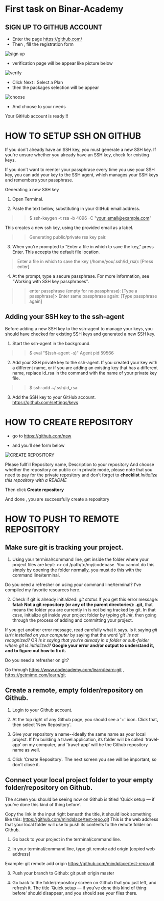 # First task on Binar-Academy
## SIGN UP TO GITHUB ACCOUNT
- Enter the page https://github.com/
- Then , fill the registration form

![sign up](https://user-images.githubusercontent.com/55352568/67687040-3fc38900-f9ca-11e9-9204-a178a923e82c.png)

- verification page will be appear like picture below

![verify](https://user-images.githubusercontent.com/55352568/67687041-405c1f80-f9ca-11e9-9d98-6f6fd7cf1b51.png)

- Click  Next : Select a Plan
- then the packages selection will be appear

![choose](https://user-images.githubusercontent.com/55352568/67687044-40f4b600-f9ca-11e9-8ed2-d4d42c474556.png)

- And choose to your needs

Your GitHub account is ready !!

# HOW TO SETUP SSH ON GITHUB

If you don't already have an SSH key, you must generate a new SSH key. If you're unsure whether you already have an SSH key, check for existing keys.

If you don't want to reenter your passphrase every time you use your SSH key, you can add your key to the SSH agent, which manages your SSH keys and remembers your passphrase.

Generating a new SSH key
1. Open Terminal.

2. Paste the text below, substituting in your GitHub email address.

>> $ ssh-keygen -t rsa -b 4096 -C "your_email@example.com"

This creates a new ssh key, using the provided email as a label.

>> Generating public/private rsa key pair.
3. When you're prompted to "Enter a file in which to save the key," press Enter. This accepts the default file location.

> Enter a file in which to save the key (/home/you/.ssh/id_rsa): [Press enter]

4. At the prompt, type a secure passphrase. For more information, see "Working with SSH key passphrases".

>> enter passphrase (empty for no passphrase): [Type a passphrase]> Enter same passphrase again: [Type passphrase again]

## Adding your SSH key to the ssh-agent

Before adding a new SSH key to the ssh-agent to manage your keys, you should have checked for existing SSH keys and generated a new SSH key.
1. Start the ssh-agent in the background.

>> $ eval "$(ssh-agent -s)"
>> Agent pid 59566
2. Add your SSH private key to the ssh-agent. If you created your key with a different name, or if you are adding an existing key that has a different name, replace id_rsa in the command with the name of your private key file.

>> $ ssh-add ~/.ssh/id_rsa
3. Add the SSH key to your GitHub account. https://github.com/settings/keys

# HOW TO CREATE REPOSITORY

- go to https://github.com/new

- and you'll see form below

![CREATE REPOSITORY](https://user-images.githubusercontent.com/55352568/67690095-e3169d00-f9ce-11e9-80c6-742326d8e429.png)


Please fullfill Repository name, Description to your repository And choose whether the repository on public or in private mode, please note that you need to pay for the private repository  and don't forget to **checklist** *Initialize this repository with a README*

Then click **Create repository**

And done , you are successfully create a repository

# HOW TO PUSH TO REMOTE REPOSITORY 

## Make sure git is tracking your project.
1. Using your terminal/command line, get inside the folder where your project files are kept: >> cd /path/to/my/codebase.
You cannot do this simply by opening the folder normally, you must do this with the command line/terminal.

  Do you need a refresher on using your command line/terminal? I've compiled my favorite resources here.

2. Check if git is already initialized: *git status*
If you get this error message: **fatal: Not a git repository (or any of the parent directories): .git,** that means the folder you are currently in is not being tracked by git. In that case, initialize git inside your project folder by typing *git init*, then going through the process of adding and committing your project.

If you get another error message, read carefully what it says. Is it saying *git isn't installed on your computer* by saying that the word *'git' is not recognized?* OR *Is it saying that you're already in a folder or sub-folder where git is initialized?* **Google your error and/or output to understand it, and to figure out how to fix it.**

  Do you need a refresher on git? 
  
  Go through https://www.codecademy.com/learn/learn-git , https://getmimo.com/learn/git

## Create a remote, empty folder/repository on Github.
1. Login to your Github account.

2. At the top right of any Github page, you should see a '+' icon. Click that, then select 'New Repository'.

3. Give your repository a name--ideally the same name as your local project. If I'm building a travel application, its folder will be called 'travel-app' on my computer, and 'travel-app' will be the Github repository name as well.

4. Click 'Create Repository'. The next screen you see will be important, so don't close it.

## Connect your local project folder to your empty folder/repository on Github.
The screen you should be seeing now on Github is titled 'Quick setup — if you’ve done this kind of thing before'.

Copy the link in the input right beneath the title, it should look something like this: https://github.com/mindplace/test-repo.git This is the web address that your local folder will use to push its contents to the remote folder on Github.

1. Go back to your project in the terminal/command line.

2. In your terminal/command line, type git remote add origin [copied web address]

Example: git remote add origin https://github.com/mindplace/test-repo.git

3. Push your branch to Github: git push origin master

4. Go back to the folder/repository screen on Github that you just left, and refresh it. The title 'Quick setup — if you’ve done this kind of thing before' should disappear, and you should see your files there.










